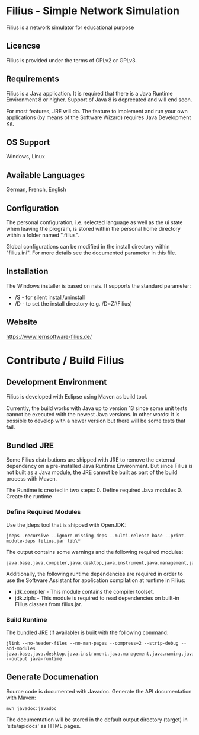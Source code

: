 # Filius - Simple Network Simulation
Filius is a network simulator for educational purpose

## Licencse
Filius is provided under the terms of GPLv2 or GPLv3.

## Requirements
Filius is a Java application. It is required that there is a Java Runtime Environment 8 or higher. Support of Java 8 is deprecated and will end soon.

For most features, JRE will do. The feature to implement and run your own applications (by means of the Software Wizard) requires Java Development Kit.

## OS Support
Windows, Linux

## Available Languages
German, French, English

## Configuration
The personal configuration, i.e. selected language as well as the ui state when leaving the program, is stored within the personal home directory within a folder named ".filius".

Global configurations can be modified in the install directory within "filius.ini". For more details see the documented parameter in this file.

## Installation
The Windows installer is based on nsis. It supports the standard parameter:
* /S - for silent install/uninstall
* /D - to set the install directory (e.g. /D=Z:\Filius)

## Website
https://www.lernsoftware-filius.de/

# Contribute / Build Filius

## Development Environment

Filius is developed with Eclipse using Maven as build tool.

Currently, the build works with Java up to version 13 since some unit tests cannot be executed with the newest Java versions. In other words: It is possible to develop with a newer version but there will be some tests that fail.

## Bundled JRE
Some Filius distributions are shipped with JRE to remove the external dependency on a pre-installed Java Runtime Environment. But since Filius is not built as a Java module, the JRE cannot be built as part of the build process with Maven.

The Runtime is created in two steps:
0. Define required Java modules
0. Create the runtime

### Define Required Modules
Use the jdeps tool that is shipped with OpenJDK:

```
jdeps -recursive --ignore-missing-deps --multi-release base --print-module-deps filius.jar lib\*
```

The output contains some warnings and the following required modules:

```
java.base,java.compiler,java.desktop,java.instrument,java.management,java.naming,java.sql,java.xml.crypto,jdk.unsupported
```

Additionally, the following runtime dependencies are required in order to use the Software Assistant for application compilation at runtime in Filius:
- jdk.compiler - This module contains the compiler toolset.
- jdk.zipfs - This module is required to read dependencies on built-in Filius classes from filius.jar.

### Build Runtime
The bundled JRE (if available) is built with the following command:

```
jlink --no-header-files --no-man-pages --compress=2 --strip-debug --add-modules java.base,java.desktop,java.instrument,java.management,java.naming,java.sql,java.xml.crypto,jdk.unsupported,java.compiler,jdk.compiler,jdk.zipfs --output java-runtime
```

## Generate Documenation
Source code is documented with Javadoc. Generate the API documentation with Maven:

```
mvn javadoc:javadoc
```
The documentation will be stored in the default output directory (target) in 'site/apidocs' as HTML pages.
